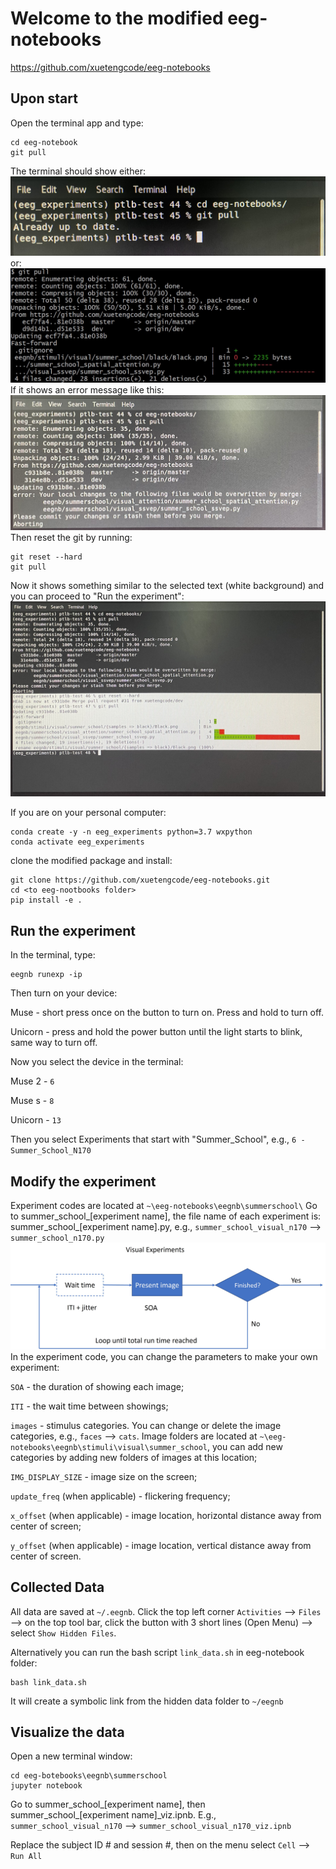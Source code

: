 # Welcome to the modified eeg-notebooks
https://github.com/xuetengcode/eeg-notebooks
## Upon start
Open the terminal app and type:
```
cd eeg-notebook
git pull
```
The terminal should show either:
![System Diagram](git_pull1.jpeg)
or:
![System Diagram](git_pull2.jpeg)
If it shows an error message like this:
![System Diagram](git_error.jpeg)
Then reset the git by running:
```
git reset --hard
git pull
```
Now it shows something similar to the selected text (white background) and you can proceed to "Run the experiment":
![System Diagram](git_reset.jpeg)


If you are on your personal computer:

```
conda create -y -n eeg_experiments python=3.7 wxpython
conda activate eeg_experiments
```
clone the modified package and install:
```
git clone https://github.com/xuetengcode/eeg-notebooks.git
cd <to eeg-nootbooks folder>
pip install -e .
```

## Run the experiment
In the terminal, type:
```
eegnb runexp -ip
```
Then turn on your device:

Muse - short press once on the button to turn on. Press and hold to turn off.

Unicorn - press and hold the power button until the light starts to blink, same way to turn off.


Now you select the device in the terminal:

Muse 2 - `6`

Muse s - `8`

Unicorn - `13`

Then you select Experiments that start with "Summer_School", e.g., `6 - Summer_School_N170`

## Modify the experiment
Experiment codes are located at `~\eeg-notebooks\eegnb\summerschool\`
Go to summer_school_[experiment name], the file name of each experiment is: summer_school_[experiment name].py, e.g., `summer_school_visual_n170` --> `summer_school_n170.py`
![System Diagram](VisualExperiments.jpg)
In the experiment code, you can change the parameters to make your own experiment:

`SOA` - the duration of showing each image;

`ITI` - the wait time between showings;

`images` - stimulus categories. You can change or delete the image categories, e.g., `faces` --> `cats`. Image folders are located at `~\eeg-notebooks\eegnb\stimuli\visual\summer_school`, you can add new categories by adding new folders of images at this location;

`IMG_DISPLAY_SIZE` - image size on the screen;

`update_freq` (when applicable) - flickering frequency;

`x_offset` (when applicable) - image location, horizontal distance away from center of screen;

`y_offset` (when applicable) - image location, vertical distance away from center of screen.


## Collected Data

All data are saved at `~/.eegnb`. Click the top left corner `Activities` --> `Files` --> on the top tool bar, click the button with 3 short lines (Open Menu) --> select `Show Hidden Files`.

Alternatively you can run the bash script `link_data.sh` in eeg-notebook folder:
```
bash link_data.sh
```
It will create a symbolic link from the hidden data folder to `~/eegnb`

## Visualize the data
Open a new terminal window:
```
cd eeg-botebooks\eegnb\summerschool
jupyter notebook
```
Go to summer_school_[experiment name], then summer_school_[experiment name]_viz.ipnb. E.g., `summer_school_visual_n170` --> `summer_school_visual_n170_viz.ipnb`

Replace the subject ID # and session #, then on the menu select `Cell` --> `Run All`
